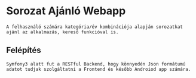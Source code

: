 # Sorozat Ajánló Webapp
    A felhasználó számára kategória/év kombinációja alapján sorozatkat ajánl az alkalmazás, kereső funkcióval is.

## Felépítés
    Symfony3 alatt fut a RESTful Backend, hogy könnyedén Json formátumú adatot tudjak szolgáltatni a Frontend és később Androiod app számára.